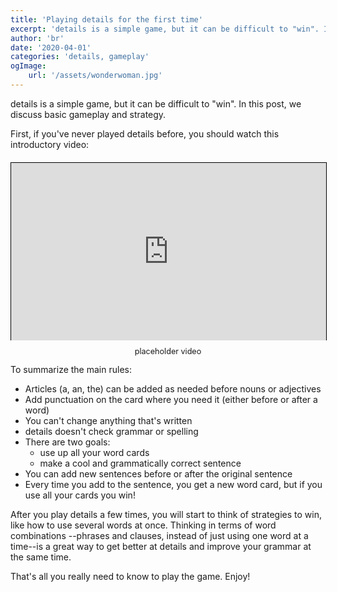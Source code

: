 ```yaml
---
title: 'Playing details for the first time'
excerpt: 'details is a simple game, but it can be difficult to "win". In this post, we discuss basic gameplay and strategy.'
author: 'br'
date: '2020-04-01'
categories: 'details, gameplay'
ogImage: 
    url: '/assets/wonderwoman.jpg'
---
```


details is a simple game, but it can be difficult to "win". 
In this post, we discuss basic gameplay and strategy.

First, if you've never played details before, you should
watch this introductory video:

<figure style="position: relative; padding-bottom: 56.25%; margin: 20px 0px 40px 0px; display: flex; flex-flow: column;"> 
<iframe style="position: absolute; display: block; top: 0; left: 0; width: 100%; height: 100%; border: 1px solid black; box-shadow: 1px 1px 3px var(--headerbg);" width="560" height="315" src="https://www.youtube.com/embed/FFwJMdeWqlw" frameBorder="0" allow="accelerometer; autoplay; encrypted-media; gyroscope; picture-in-picture" allowFullScreen></iframe>
<figcaption style="position: absolute; width: 100%; bottom: -27px; font-size: 90%; text-align: center;">placeholder video</figcaption>
</figure>

To summarize the main rules:
- Articles (a, an, the) can be added as needed before nouns or adjectives
- Add punctuation on the card where you need it (either before or after a word)
- You can't change anything that's written
- details doesn't check grammar or spelling
- There are two goals:
    - use up all your word cards
    - make a cool and grammatically correct sentence
- You can add new sentences before or after the original sentence
- Every time you add to the sentence, you get a new word card, but if you use all your cards you win!

After you play details a few times, you will start to think of strategies to win, like how to use several words at once. Thinking in terms of word combinations --phrases and clauses, instead of just using one word at a time--is a great way to get better at details and improve your grammar at the same time.

That's all you really need to know to play the game. Enjoy!